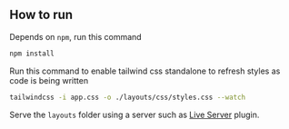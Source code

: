 ## How to run

Depends on `npm`, run this command

```bash
npm install
```

Run this command to enable tailwind css standalone to refresh styles as code is being written

```bash
tailwindcss -i app.css -o ./layouts/css/styles.css --watch
```

Serve the `layouts` folder using a server such as [Live Server](https://marketplace.visualstudio.com/items?itemName=ritwickdey.LiveServer) plugin.